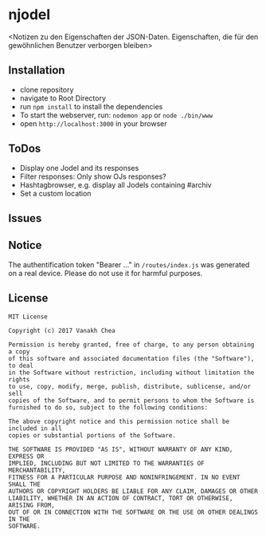 # njodel

<Kurze Beschreibung>

<reverse engineering: JodelAPI>

<Notizen zu den Eigenschaften der JSON-Daten. Eigenschaften, die für den gewöhnlichen Benutzer verborgen bleiben>



## Installation

- clone repository
- navigate to Root Directory
- run `npm install` to install the dependencies
- To start the webserver, run: `nodemon app` or `node ./bin/www`
- open `http://localhost:3000` in your browser



## ToDos

- Display one Jodel and its responses
- Filter responses: Only show OJs responses?
- Hashtagbrowser, e.g. display all Jodels containing #archiv
- Set a custom location



## Issues



## Notice

The authentification token "Bearer ..." in `/routes/index.js`  was generated on a real device. Please do not use it for harmful purposes. 



## License

```
MIT License

Copyright (c) 2017 Vanakh Chea

Permission is hereby granted, free of charge, to any person obtaining a copy
of this software and associated documentation files (the "Software"), to deal
in the Software without restriction, including without limitation the rights
to use, copy, modify, merge, publish, distribute, sublicense, and/or sell
copies of the Software, and to permit persons to whom the Software is
furnished to do so, subject to the following conditions:

The above copyright notice and this permission notice shall be included in all
copies or substantial portions of the Software.

THE SOFTWARE IS PROVIDED "AS IS", WITHOUT WARRANTY OF ANY KIND, EXPRESS OR
IMPLIED, INCLUDING BUT NOT LIMITED TO THE WARRANTIES OF MERCHANTABILITY,
FITNESS FOR A PARTICULAR PURPOSE AND NONINFRINGEMENT. IN NO EVENT SHALL THE
AUTHORS OR COPYRIGHT HOLDERS BE LIABLE FOR ANY CLAIM, DAMAGES OR OTHER
LIABILITY, WHETHER IN AN ACTION OF CONTRACT, TORT OR OTHERWISE, ARISING FROM,
OUT OF OR IN CONNECTION WITH THE SOFTWARE OR THE USE OR OTHER DEALINGS IN THE
SOFTWARE.
```